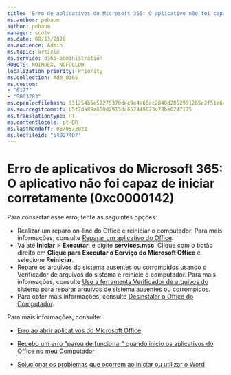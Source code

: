 ```yaml
---
title: 'Erro de aplicativos do Microsoft 365: O aplicativo não foi capaz de iniciar corretamente (0xc0000142)'
ms.author: pebaum
author: pebaum
manager: scotv
ms.date: 08/13/2020
ms.audience: Admin
ms.topic: article
ms.service: o365-administration
ROBOTS: NOINDEX, NOFOLLOW
localization_priority: Priority
ms.collection: Adm_O365
ms.custom:
- "6177"
- "9003283"
ms.openlocfilehash: 331254b5e52275370dec9e4a66ac2840d2052991265e2f51e6ded149441556c8
ms.sourcegitcommit: b5f7da89a650d2915dc652449623c78be6247175
ms.translationtype: HT
ms.contentlocale: pt-BR
ms.lasthandoff: 08/05/2021
ms.locfileid: "54027407"
---
```

# <a name="microsoft-365-apps-error-the-application-was-unable-to-start-correctly-0xc0000142"></a>Erro de aplicativos do Microsoft 365: O aplicativo não foi capaz de iniciar corretamente (0xc0000142)

Para consertar esse erro, tente as seguintes opções:

- Realizar um reparo on-line do Office e reiniciar o computador. Para mais informações, consulte [Reparar um aplicativo do Office](https://support.microsoft.com/office/repair-an-office-application-7821d4b6-7c1d-4205-aa0e-a6b40c5bb88b).
- Vá até  **Iniciar**  >  **Executar**, e digite  **services.msc**. Clique com o botão direito em  **Clique para Executar o Serviço do Microsoft Office** e selecione **Reiniciar**.
- Repare os arquivos do sistema ausentes ou corrompidos usando o Verificador de arquivos do sistema e reinicie o computador. Para mais informações, consulte [Use a ferramenta Verificador de arquivos do sistema para reparar arquivos de sistema ausentes ou corrompidos](https://support.microsoft.com/help/929833/use-the-system-file-checker-tool-to-repair-missing-or-corrupted-system).
- Para obter mais informações, consulte [Desinstalar o Office do Computador](https://support.microsoft.com/office/uninstall-office-from-a-pc-9dd49b83-264a-477a-8fcc-2fdf5dbf61d8).

Para mais informações, consulte:  

- [Erro ao abrir aplicativos do Microsoft Office](https://support.office.com/article/error-when-opening-microsoft-office-apps-b84b6a63-4b8c-46ec-ae9a-ad91d6160d72)  

- [Recebo um erro "parou de funcionar" quando inicio os aplicativos do Office no meu Computador](https://support.office.com/article/i-get-a-stopped-working-error-when-i-start-office-applications-on-my-pc-52bd7985-4e99-4a35-84c8-2d9b8301a2fa)  

- [Solucionar os problemas que ocorrem ao iniciar ou utilizar o Word](https://docs.microsoft.com/office/troubleshoot/word/issues-when-start-or-use-word)